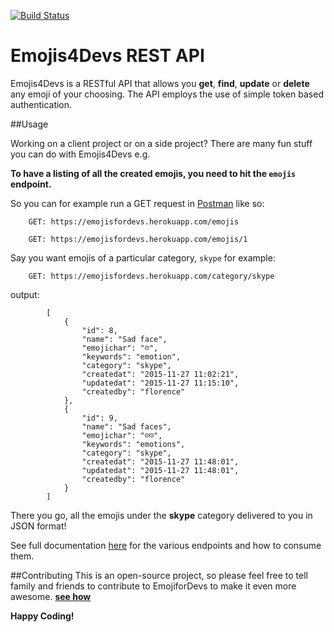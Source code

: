 [![Build Status](https://travis-ci.org/andela-fokosun/Checkpoint3.svg)](https://travis-ci.org/andela-fokosun/Checkpoint3)

# Emojis4Devs REST API

Emojis4Devs is a RESTful API that allows you **get**, **find**, **update** or **delete** any emoji of your choosing. The API employs the use of simple token based authentication.

##Usage

Working on a client project or on a side project? There are many fun stuff you can do with Emojis4Devs e.g.

**To have a listing of all the created emojis, you need to hit the `emojis` endpoint.**

So you can for example run a GET request in [Postman](https://www.getpostman.com/) like so:

        GET: https://emojisfordevs.herokuapp.com/emojis

        GET: https://emojisfordevs.herokuapp.com/emojis/1

Say you want emojis of a particular category, `skype` for example:

        GET: https://emojisfordevs.herokuapp.com/category/skype

output:

            [
                {
                    "id": 8,
                    "name": "Sad face",
                    "emojichar": "☹",
                    "keywords": "emotion",
                    "category": "skype",
                    "createdat": "2015-11-27 11:02:21",
                    "updatedat": "2015-11-27 11:15:10",
                    "createdby": "florence"
                },
                {
                    "id": 9,
                    "name": "Sad faces",
                    "emojichar": "☹☹",
                    "keywords": "emotions",
                    "category": "skype",
                    "createdat": "2015-11-27 11:48:01",
                    "updatedat": "2015-11-27 11:48:01",
                    "createdby": "florence"
                }
            ]

There you go, all the emojis under the **skype** category delivered to you in JSON format!

See full documentation [here](https://emojis4devs.herokuapp.com/) for the various endpoints and how to consume them.

##Contributing
This is an open-source project, so please feel free to tell family and friends to contribute to EmojiforDevs to make it even more awesome. [**see how**](https://github.com/andela-fokosun/Checkpoint3/wiki/Contributing)

**Happy Coding!**
